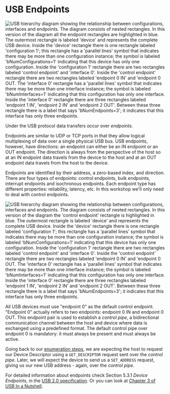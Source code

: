 # USB Endpoints

![USB hierarchy diagram showing the relationship between configurations, interfaces and endpoints. The diagram consists of nested rectangles. In this version of the diagram all the endpoint rectangles are highlighted in blue. The outermost rectangle is labeled 'device' and represents the complete USB device. Inside the 'device' rectangle there is one rectangle labeled 'configuration 1'; this rectangle has a 'parallel lines' symbol that indicates there may be more than one configuration instance; the symbol is labeled 'bNumConfigurations=1' indicating that this device has only one configuration. Inside the 'configuration 1' rectangle there are two rectangles labeled 'control endpoint' and 'interface 0'. Inside the 'control endpoint' rectangle there are two rectangles labeled 'endpoint 0 IN' and 'endpoint 0 OUT. The 'interface 0' rectangle has a 'parallel lines' symbol that indicates there may be more than one interface instance; the symbol is labeled 'bNumInterfaces=1' indicating that this configuration has only one interface. Inside the 'interface 0' rectangle there are three rectangles labeled 'endpoint 1 IN', 'endpoint 2 IN' and 'endpoint 2 OUT'. Between these three rectangle there is a label that says 'bNumEndpoints=3'; it indicates that this interface has only three endpoints.](img/usb-all-endpoints.svg)

Under the USB protocol data transfers occur over *endpoints*.

Endpoints are similar to UDP or TCP ports in that they allow logical multiplexing of data over a single physical USB bus. USB endpoints, however, have directions: an endpoint can either be an IN endpoint or an OUT endpoint. The direction is always from the perspective of the host so at an IN endpoint data travels from the device to the host and at an OUT endpoint data travels from the host to the device.

Endpoints are identified by their address, a zero-based index, and direction. There are four types of endpoints: control endpoints, bulk endpoints, interrupt endpoints and isochronous endpoints. Each endpoint type has different properties: reliability, latency, etc. In this workshop we'll only need to deal with control endpoints.

![USB hierarchy diagram showing the relationship between configurations, interfaces and endpoints. The diagram consists of nested rectangles. In this version of the diagram the 'control endpoint' rectangle is highlighted in blue. The outermost rectangle is labeled 'device' and represents the complete USB device. Inside the 'device' rectangle there is one rectangle labeled 'configuration 1'; this rectangle has a 'parallel lines' symbol that indicates there may be more than one configuration instance; the symbol is labeled 'bNumConfigurations=1' indicating that this device has only one configuration. Inside the 'configuration 1' rectangle there are two rectangles labeled 'control endpoint' and 'interface 0'. Inside the 'control endpoint' rectangle there are two rectangles labeled 'endpoint 0 IN' and 'endpoint 0 OUT. The 'interface 0' rectangle has a 'parallel lines' symbol that indicates there may be more than one interface instance; the symbol is labeled 'bNumInterfaces=1' indicating that this configuration has only one interface. Inside the 'interface 0' rectangle there are three rectangles labeled 'endpoint 1 IN', 'endpoint 2 IN' and 'endpoint 2 OUT'. Between these three rectangle there is a label that says 'bNumEndpoints=3'; it indicates that this interface has only three endpoints.](img/usb-control.svg)

All USB devices must use "endpoint 0" as the default control endpoint. "Endpoint 0" actually refers to two endpoints: endpoint 0 IN and endpoint 0 OUT. This endpoint pair is used to establish a *control pipe*, a bidirectional communication channel between the host and device where data is exchanged using a predefined format. The default control pipe over endpoint 0 is mandatory: it must always be present and must always be active.

Going back to our [enumeration steps](./nrf52-usb-usb-enumeration.md), we are expecting the host to request our Device Descriptor using a `GET_DESCRIPTOR` request sent over the *control pipe*. Later, we will expect the device to send us a `SET_ADDRESS` request, giving us our new USB address - again, over the *control pipe*.

For detailed information about endpoints check Section 5.3.1 *Device Endpoints*, in the [USB 2.0 specification][usb_spec]. Or you can look at [Chapter 3 of USB In a Nutshell](https://www.beyondlogic.org/usbnutshell/usb3.shtml#Endpoints).

[usb_spec]: ./nrf52-usb-usb-specification.md
